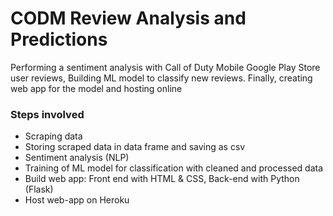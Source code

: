 # CODM Review Analysis and Predictions
Performing a sentiment analysis with Call of Duty Mobile Google Play Store user reviews,
Building ML model to classify new reviews.
Finally, creating web app for the model and hosting online

### Steps involved
- Scraping data
- Storing scraped data in data frame and saving as csv
- Sentiment analysis (NLP)
- Training of ML model for classification with cleaned and processed data
- Build web app: Front end with HTML & CSS, Back-end with Python (Flask)
- Host web-app on Heroku
